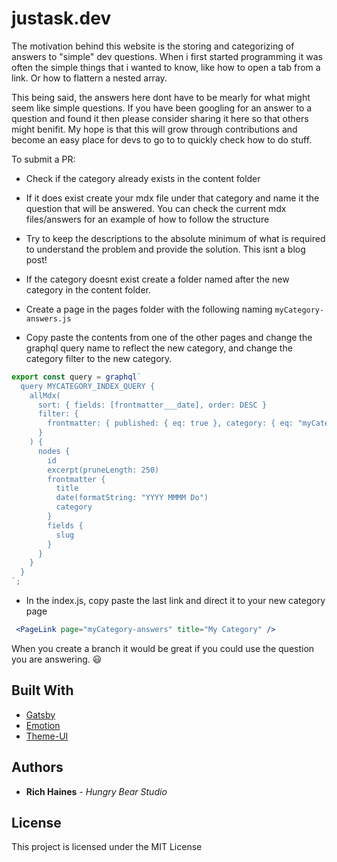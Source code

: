 # justask.dev

The motivation behind this website is the storing and categorizing of answers to "simple" dev questions. When i first started programming it was often the simple things that i wanted to know, like how to open a tab from a link. Or how to flattern a nested array. 

This being said, the answers here dont have to be mearly for what might seem like simple questions. If you have been googling for an answer to a question and found it then please consider sharing it here so that others might benifit. My hope is that this will grow through contributions and become an easy place for devs to go to to quickly check how to do stuff.

To submit a PR:

- Check if the category already exists in the content folder
- If it does exist create your mdx file under that category and name it the question that will be answered. You can check the current mdx files/answers for an example of how to follow the structure
- Try to keep the descriptions to the absolute minimum of what is required to understand the problem and provide the solution. This isnt a blog post!

- If the category doesnt exist create a folder named after the new category in the content folder.
- Create a page in the pages folder with the following naming `myCategory-answers.js`
- Copy paste the contents from one of the other pages and change the graphql query name to reflect the new category, and change the category filter to the new category.

```js
export const query = graphql`
  query MYCATEGORY_INDEX_QUERY {
    allMdx(
      sort: { fields: [frontmatter___date], order: DESC }
      filter: {
        frontmatter: { published: { eq: true }, category: { eq: "myCategory" } }
      }
    ) {
      nodes {
        id
        excerpt(pruneLength: 250)
        frontmatter {
          title
          date(formatString: "YYYY MMMM Do")
          category
        }
        fields {
          slug
        }
      }
    }
  }
`;

```
- In the index.js, copy paste the last link and direct it to your new category page

```jsx
 <PageLink page="myCategory-answers" title="My Category" />
```

When you create a branch it would be great if you could use the question you are answering. :smiley:


## Built With

- [Gatsby](https://www.gatsbyjs.org/)
- [Emotion](https://emotion.sh/docs/introduction)
- [Theme-UI](https://theme-ui.com/)

## Authors

- **Rich Haines** - _Hungry Bear Studio_

## License

This project is licensed under the MIT License